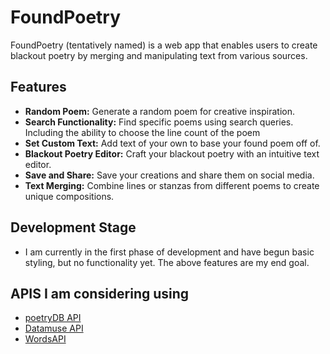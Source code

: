 # FoundPoetry

FoundPoetry (tentatively named) is a web app that enables users to create blackout poetry by merging and manipulating text from various sources.

## Features

- **Random Poem:** Generate a random poem for creative inspiration.
- **Search Functionality:** Find specific poems using search queries. Including the ability to choose the line count of the poem
- **Set Custom Text:** Add text of your own to base your found poem off of.
- **Blackout Poetry Editor:** Craft your blackout poetry with an intuitive text editor.
- **Save and Share:** Save your creations and share them on social media.
- **Text Merging:** Combine lines or stanzas from different poems to create unique compositions.

## Development Stage
- I am currently in the first phase of development and have begun basic styling, but no functionality yet. The above features are my end goal.

## APIS I am considering using
- [poetryDB API](https://poetrydb.org/index.html)
- [Datamuse API](https://www.datamuse.com/api/)
- [WordsAPI](https://www.wordsapi.com/)